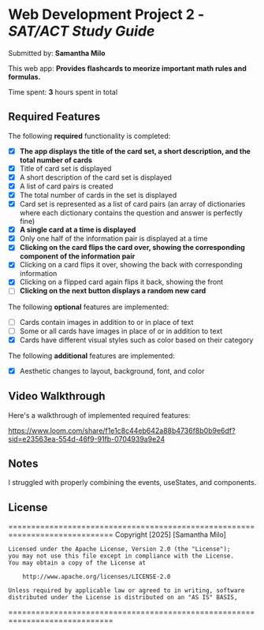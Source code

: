 # Web Development Project 2 - *SAT/ACT Study Guide*

Submitted by: **Samantha Milo**

This web app: **Provides flashcards to meorize important math rules and formulas.**

Time spent: **3** hours spent in total

## Required Features

The following **required** functionality is completed:

- [x] **The app displays the title of the card set, a short description, and the total number of cards**
- [x] Title of card set is displayed 
- [X] A short description of the card set is displayed 
- [X] A list of card pairs is created
- [X] The total number of cards in the set is displayed 
- [X] Card set is represented as a list of card pairs (an array of dictionaries where each dictionary contains the question and answer is perfectly fine)
- [X] **A single card at a time is displayed**
- [X] Only one half of the information pair is displayed at a time
- [X] **Clicking on the card flips the card over, showing the corresponding component of the information pair**
- [X] Clicking on a card flips it over, showing the back with corresponding information 
- [X] Clicking on a flipped card again flips it back, showing the front
- [ ] **Clicking on the next button displays a random new card**

The following **optional** features are implemented:

- [ ] Cards contain images in addition to or in place of text
- [ ] Some or all cards have images in place of or in addition to text
- [X] Cards have different visual styles such as color based on their category

The following **additional** features are implemented:

* [X] Aesthetic changes to layout, background, font, and color

## Video Walkthrough

Here's a walkthrough of implemented required features:

https://www.loom.com/share/f1e1c8c44eb642a88b4736f8b0b9e6df?sid=e23563ea-554d-46f9-91fb-0704939a9e24

## Notes

I struggled with properly combining the events, useStates, and components.

## License
=============================================================================
    Copyright [2025] [Samantha Milo]

    Licensed under the Apache License, Version 2.0 (the "License");
    you may not use this file except in compliance with the License.
    You may obtain a copy of the License at

        http://www.apache.org/licenses/LICENSE-2.0

    Unless required by applicable law or agreed to in writing, software
    distributed under the License is distributed on an "AS IS" BASIS,
=============================================================================

